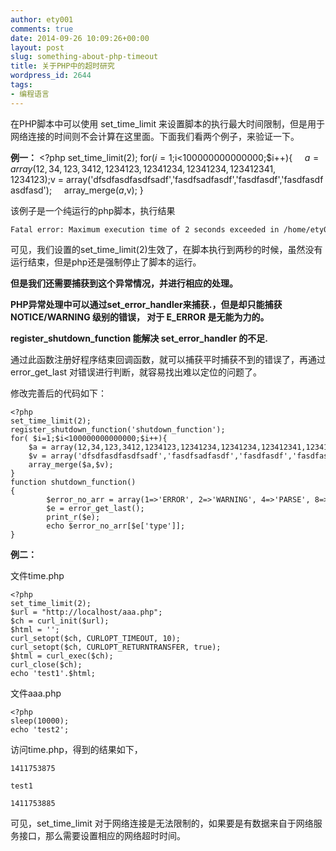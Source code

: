 ```yaml
---
author: ety001
comments: true
date: 2014-09-26 10:09:26+00:00
layout: post
slug: something-about-php-timeout
title: 关于PHP中的超时研究
wordpress_id: 2644
tags:
- 编程语言
---
```


在PHP脚本中可以使用 set_time_limit 来设置脚本的执行最大时间限制，但是用于网络连接的时间则不会计算在这里面。下面我们看两个例子，来验证一下。

**例一：**
    <?php
    set_time_limit(2);
    for($i=1;$i<100000000000000;$i++){
        $a = array(12,34,123,3412,1234123,12341234,12341234,123412341,1234123);
        $v = array('dfsdfasdfasdfsadf','fasdfsadfasdf','fasdfasdf','fasdfasdfasdfasd');
        array_merge($a,$v);
    }

该例子是一个纯运行的php脚本，执行结果


    Fatal error: Maximum execution time of 2 seconds exceeded in /home/ety001/wwwroot/localhost/time.php on line 6


可见，我们设置的set_time_limit(2)生效了，在脚本执行到两秒的时候，虽然没有运行结束，但是php还是强制停止了脚本的运行。

**但是我们还需要捕获到这个异常情况，并进行相应的处理。**

**PHP异常处理中可以通过set_error_handler来捕获.，但是却只能捕获 NOTICE/WARNING 级别的错误， 对于 E_ERROR 是无能为力的。**

**register_shutdown_function 能解决 set_error_handler 的不足.**

<!-- more -->通过此函数注册好程序结束回调函数，就可以捕获平时捕获不到的错误了，再通过 error_get_last 对错误进行判断，就容易找出难以定位的问题了。

修改完善后的代码如下：


    <?php
    set_time_limit(2);
    register_shutdown_function('shutdown_function');
    for( $i=1;$i<100000000000000;$i++){
        $a = array(12,34,123,3412,1234123,12341234,12341234,123412341,1234123);
        $v = array('dfsdfasdfasdfsadf','fasdfsadfasdf','fasdfasdf','fasdfasdfasdfasd');
        array_merge($a,$v);
    }
    function shutdown_function()  
    {  
            $error_no_arr = array(1=>'ERROR', 2=>'WARNING', 4=>'PARSE', 8=>'NOTICE', 16=>'CORE_ERROR', 32=>'CORE_WARNING', 64=>'COMPILE_ERROR', 128=>'COMPILE_WARNING', 256=>'USER_ERROR', 512=>'USER_WARNING', 1024=>'USER_NOTICE', 2047=>'ALL', 2048=>'STRICT');
            $e = error_get_last();    
            print_r($e);
            echo $error_no_arr[$e['type']];
    }


**例二：**

文件time.php


    <?php
    set_time_limit(2);
    $url = "http://localhost/aaa.php";  
    $ch = curl_init($url); 
    $html = '';  
    curl_setopt($ch, CURLOPT_TIMEOUT, 10);  
    curl_setopt($ch, CURLOPT_RETURNTRANSFER, true);  
    $html = curl_exec($ch);  
    curl_close($ch);  
    echo 'test1'.$html;


文件aaa.php


    <?php
    sleep(10000);
    echo 'test2';


访问time.php，得到的结果如下，


    1411753875

    test1

    1411753885


可见，set_time_limit 对于网络连接是无法限制的，如果要是有数据来自于网络服务接口，那么需要设置相应的网络超时时间。
